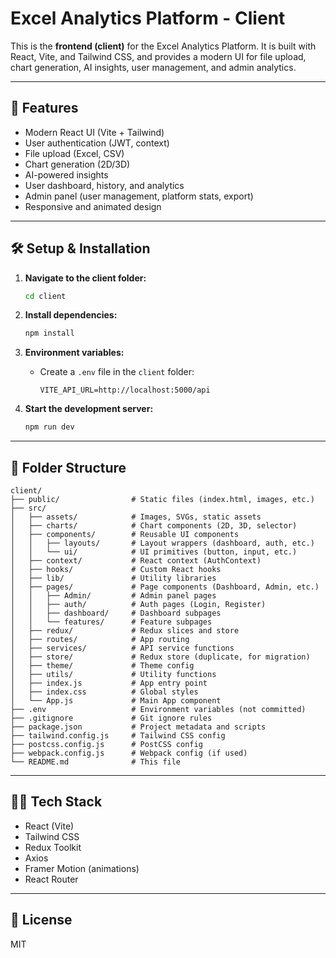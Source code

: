 # Excel Analytics Platform - Client

This is the **frontend (client)** for the Excel Analytics Platform. It is built with React, Vite, and Tailwind CSS, and provides a modern UI for file upload, chart generation, AI insights, user management, and admin analytics.

---

## 🚀 Features
- Modern React UI (Vite + Tailwind)
- User authentication (JWT, context)
- File upload (Excel, CSV)
- Chart generation (2D/3D)
- AI-powered insights
- User dashboard, history, and analytics
- Admin panel (user management, platform stats, export)
- Responsive and animated design

---

## 🛠️ Setup & Installation

1. **Navigate to the client folder:**
   ```sh
   cd client
   ```

2. **Install dependencies:**
   ```sh
   npm install
   ```

3. **Environment variables:**
   - Create a `.env` file in the `client` folder:
     ```
     VITE_API_URL=http://localhost:5000/api
     ```

4. **Start the development server:**
   ```sh
   npm run dev
   ```

---

## 📁 Folder Structure

```
client/
├── public/                # Static files (index.html, images, etc.)
├── src/
│   ├── assets/            # Images, SVGs, static assets
│   ├── charts/            # Chart components (2D, 3D, selector)
│   ├── components/        # Reusable UI components
│   │   ├── layouts/       # Layout wrappers (dashboard, auth, etc.)
│   │   └── ui/            # UI primitives (button, input, etc.)
│   ├── context/           # React context (AuthContext)
│   ├── hooks/             # Custom React hooks
│   ├── lib/               # Utility libraries
│   ├── pages/             # Page components (Dashboard, Admin, etc.)
│   │   ├── Admin/         # Admin panel pages
│   │   ├── auth/          # Auth pages (Login, Register)
│   │   ├── dashboard/     # Dashboard subpages
│   │   └── features/      # Feature subpages
│   ├── redux/             # Redux slices and store
│   ├── routes/            # App routing
│   ├── services/          # API service functions
│   ├── store/             # Redux store (duplicate, for migration)
│   ├── theme/             # Theme config
│   ├── utils/             # Utility functions
│   ├── index.js           # App entry point
│   ├── index.css          # Global styles
│   └── App.js             # Main App component
├── .env                   # Environment variables (not committed)
├── .gitignore             # Git ignore rules
├── package.json           # Project metadata and scripts
├── tailwind.config.js     # Tailwind CSS config
├── postcss.config.js      # PostCSS config
├── webpack.config.js      # Webpack config (if used)
└── README.md              # This file
```

---

## 🧑‍💻 Tech Stack
- React (Vite)
- Tailwind CSS
- Redux Toolkit
- Axios
- Framer Motion (animations)
- React Router

---

## 📄 License
MIT 